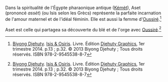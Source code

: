<!-- TITLE: Aset / Isis -->
<!-- SUBTITLE: Présentation d'Aset -->

Dans la spiritualité de l'Égypte pharaonique antique ([Kémèt](/geographie/empire/afrique/nord-est/kmt)), Aset (prononcé *assèt*) (ou Isis selon les Grècs) représente la parfaite incarnation de l'amour maternel et de l'idéal féminin. Elle est aussi la femme d'[Oussiré](/spiritualite/divinite/projection/afrique/nord-est/kmt/oussire).[^1]

Aset est celle qui partagea sa découverte du blé et de l'orge avec [Oussiré](/spiritualite/divinite/projection/afrique/nord-est/kmt/oussire).[^1]


[^1]: [Biyong Djehuty](/personnalite/homme/ecrivain/afrique/ouest/pays/cameroun/djehuty-biyong). [Isis & Osiris](/ouvrage/kemty/isis-et-osiris). Livre. Édition [Djehuty Graphics](/organisme/djehuty-graphics), 1er trimestre 2014. p.13 ; p.32. © 2013 Biyong Djehuty ; Tous droits réservés. ISBN 978-2-9545538-8-7